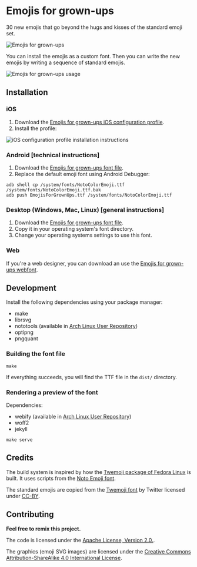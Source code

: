 # Emojis for grown-ups

30 new emojis that go beyond the hugs and kisses of the standard emoji set.

![Emojis for grown-ups](data/emojis-for-grownups.png)

You can install the emojis as a custom font. Then you can write the new emojis
by writing a sequence of standard emojis.

![Emojis for grown-ups usage](data/emojis-for-grownups-usage.gif)

## Installation

### iOS

1. Download the [Emojis for grown-ups iOS configuration
   profile](dist/emojis-for-grownups-ios-profile).
2. Install the profile:

![iOS configuration profile installation instructions](data/ios-install.png)

### Android [technical instructions]

1. Download the [Emojis for grown-ups font file](dist/EmojisForGrownUps.ttf).
2. Replace the default emoji font using Android Debugger:

```
adb shell cp /system/fonts/NotoColorEmoji.ttf /system/fonts/NotoColorEmoji.ttf.bak
adb push EmojisForGrownUps.ttf /system/fonts/NotoColorEmoji.ttf
```

### Desktop (Windows, Mac, Linux) [general instructions]

1. Download the [Emojis for grown-ups font file](dist/EmojisForGrownUps.ttf).
2. Copy it in your operating system's font directory.
3. Change your operating systems settings to use this font.

### Web

If you're a web designer, you can download an use the [Emojis for grown-ups
webfont](dist/EmojisForGrownUps-webfont.ttf).

## Development

Install the following dependencies using your package manager:

- make
- librsvg
- nototools (available in [Arch Linux User
  Repository](https://aur.archlinux.org/packages/nototools-git/))
- optipng
- pngquant

### Building the font file

```
make
```

If everything succeeds, you will find the TTF file in the `dist/` directory.

### Rendering a preview of the font

Dependencies:

- webify (available in [Arch Linux User
  Repository](https://aur.archlinux.org/packages/webify/))
- woff2
- jekyll

```
make serve
```

## Credits

The build system is inspired by how the [Twemoji package of Fedora
Linux](https://src.fedoraproject.org/rpms/twitter-twemoji-fonts) is built. It
uses scripts from the [Noto Emoji
font](https://github.com/googlei18n/noto-emoji).

The standard emojis are copied from the [Twemoji
font](https://twitter.github.io/twemoji/) by Twitter licensed under
[CC-BY](http://creativecommons.org/licenses/by-sa/4.0/).

## Contributing

__Feel free to remix this project.__

The code is licensed under the [Apache License, Version
2.0.](http://www.apache.org/licenses/LICENSE-2.0).

The graphics (emoji SVG images) are licensed under the [Creative Commons
Attribution-ShareAlike 4.0 International
License](http://creativecommons.org/licenses/by-sa/4.0/).
